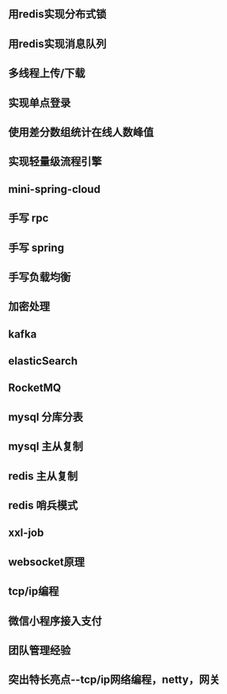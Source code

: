 ## 用redis实现分布式锁
## 用redis实现消息队列
## 多线程上传/下载
## 实现单点登录
## 使用差分数组统计在线人数峰值
## 实现轻量级流程引擎
## mini-spring-cloud
## 手写 rpc
## 手写 spring
## 手写负载均衡
## 加密处理
## kafka
## elasticSearch
## RocketMQ
## mysql 分库分表
## mysql 主从复制
## redis 主从复制
## redis 哨兵模式
## xxl-job
## websocket原理
## tcp/ip编程
## 微信小程序接入支付

## 团队管理经验
## 突出特长亮点--tcp/ip网络编程，netty，网关